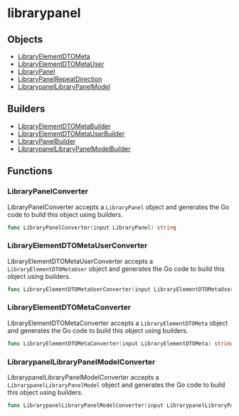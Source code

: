 # librarypanel

## Objects

 * <span class="badge object-type-struct"></span> [LibraryElementDTOMeta](./object-LibraryElementDTOMeta.md)
 * <span class="badge object-type-struct"></span> [LibraryElementDTOMetaUser](./object-LibraryElementDTOMetaUser.md)
 * <span class="badge object-type-struct"></span> [LibraryPanel](./object-LibraryPanel.md)
 * <span class="badge object-type-enum"></span> [LibraryPanelRepeatDirection](./object-LibraryPanelRepeatDirection.md)
 * <span class="badge object-type-struct"></span> [LibrarypanelLibraryPanelModel](./object-LibrarypanelLibraryPanelModel.md)
## Builders

 * <span class="badge builder"></span> [LibraryElementDTOMetaBuilder](./builder-LibraryElementDTOMetaBuilder.md)
 * <span class="badge builder"></span> [LibraryElementDTOMetaUserBuilder](./builder-LibraryElementDTOMetaUserBuilder.md)
 * <span class="badge builder"></span> [LibraryPanelBuilder](./builder-LibraryPanelBuilder.md)
 * <span class="badge builder"></span> [LibrarypanelLibraryPanelModelBuilder](./builder-LibrarypanelLibraryPanelModelBuilder.md)
## Functions

### <span class="badge function"></span> LibraryPanelConverter

LibraryPanelConverter accepts a `LibraryPanel` object and generates the Go code to build this object using builders.

```go
func LibraryPanelConverter(input LibraryPanel) string
```

### <span class="badge function"></span> LibraryElementDTOMetaUserConverter

LibraryElementDTOMetaUserConverter accepts a `LibraryElementDTOMetaUser` object and generates the Go code to build this object using builders.

```go
func LibraryElementDTOMetaUserConverter(input LibraryElementDTOMetaUser) string
```

### <span class="badge function"></span> LibraryElementDTOMetaConverter

LibraryElementDTOMetaConverter accepts a `LibraryElementDTOMeta` object and generates the Go code to build this object using builders.

```go
func LibraryElementDTOMetaConverter(input LibraryElementDTOMeta) string
```

### <span class="badge function"></span> LibrarypanelLibraryPanelModelConverter

LibrarypanelLibraryPanelModelConverter accepts a `LibrarypanelLibraryPanelModel` object and generates the Go code to build this object using builders.

```go
func LibrarypanelLibraryPanelModelConverter(input LibrarypanelLibraryPanelModel) string
```

